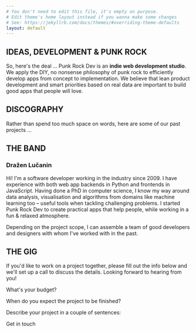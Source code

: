 ```yaml
---
# You don't need to edit this file, it's empty on purpose.
# Edit theme's home layout instead if you wanna make some changes
# See: https://jekyllrb.com/docs/themes/#overriding-theme-defaults
layout: default
---
```


## IDEAS, DEVELOPMENT & PUNK ROCK

So, here's the deal … Punk Rock Dev is an **indie web development studio**.
We apply the DIY, no nonsense philosophy of punk rock to efficiently develop
apps from concept to implementation. We believe that lean product development
and smart priorities based on real data are important to build good apps
that people will love.


## DISCOGRAPHY

Rather than spend too much space on words, here are some of our past projects …


## THE BAND

### Dražen Lučanin

Hi! I'm a software developer working in the industry since 2009.
I have experience with both web app backends in Python
and frontends in JavaScript. Having done a PhD in computer science,
I know my way around data analysis, visualisation and algorithms from domains
like machine learning too – useful tools when tackling challenging problems.
I started Punk Rock Dev to create practical apps that help people, while working
in a fun & relaxed atmosphere.

Depending on the project scope, I can assemble a team of good developers
and designers with whom I've worked with in the past.


## THE GIG

If you'd like to work on a project together, please fill out the info below
and we'll set up a call to discuss the details.
Looking forward to hearing from you!

What's your budget?

When do you expect the project to be finished?

Describe your project in a couple of sentences:

Get in touch
